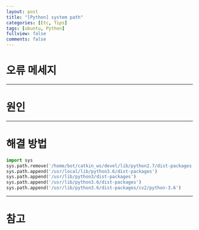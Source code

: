 ```yaml
---
layout: post
title: "[Python] system path"
categories: [Etc, Tips]
tags: [ubuntu, Python]
fullview: false
comments: false
---
```


# 오류 메세지

---

# 원인

---

# 해결 방법

```python
import sys
sys.path.remove('/home/bot/catkin_ws/devel/lib/python2.7/dist-packages')
sys.path.append('/usr/local/lib/python3.6/dist-packages')
sys.path.append('/usr/lib/python3/dist-packages')
sys.path.append('/usr/lib/python3.6/dist-packages')
sys.path.append('/usr/lib/python3.6/dist-packages/cv2/python-3.6')
```

---

# 참고
